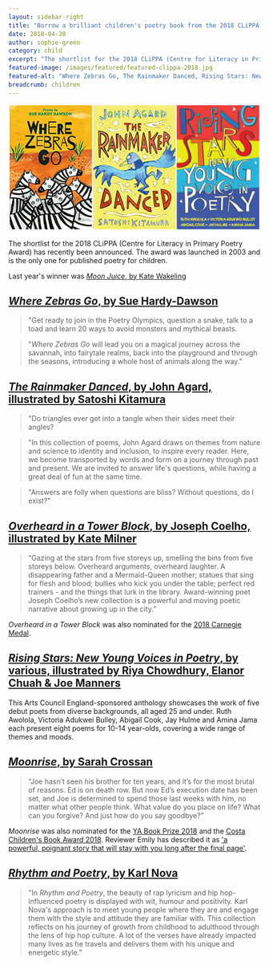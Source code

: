 ```yaml
---
layout: sidebar-right
title: "Borrow a brilliant children's poetry book from the 2018 CLiPPA shortlist"
date: 2018-04-30
author: sophie-green
category: child
excerpt: "The shortlist for the 2018 CLiPPA (Centre for Literacy in Primary Poetry Award) has recently been announced. The award was launched in 2003 and is the only one for published poetry for children."
featured-image: /images/featured/featured-clippa-2018.jpg
featured-alt: "Where Zebras Go, The Rainmaker Danced, Rising Stars: New Young Voices in Poetry"
breadcrumb: children
---
```


![Where Zebras Go, The Rainmaker Danced, Rising Stars: New Young Voices in Poetry](/images/featured/featured-clippa-2018.jpg)

The shortlist for the 2018 CLiPPA (Centre for Literacy in Primary Poetry Award) has recently been announced. The award was launched in 2003 and is the only one for published poetry for children.

Last year's winner was [<cite>Moon Juice</cite>, by Kate Wakeling](https://suffolk.spydus.co.uk/cgi-bin/spydus.exe/ENQ/OPAC/BIBENQ?BRN=2090692)

## [<cite>Where Zebras Go</cite>, by Sue Hardy-Dawson](https://suffolk.spydus.co.uk/cgi-bin/spydus.exe/ENQ/OPAC/BIBENQ?BRN=2095049)

> "Get ready to join in the Poetry Olympics, question a snake, talk to a toad and learn 20 ways to avoid monsters and mythical beasts.

> "<cite>Where Zebras Go</cite> will lead you on a magical journey across the savannah, into fairytale realms, back into the playground and through the seasons, introducing a whole host of animals along the way."

## [<cite>The Rainmaker Danced</cite>, by John Agard, illustrated by Satoshi Kitamura](https://suffolk.spydus.co.uk/cgi-bin/spydus.exe/ENQ/OPAC/BIBENQ?BRN=2257529)

> "Do triangles ever get into a tangle when their sides meet their angles?

> "In this collection of poems, John Agard draws on themes from nature and science to identity and inclusion, to inspire every reader. Here, we become transported by words and form on a journey through past and present. We are invited to answer life's questions, while having a great deal of fun at the same time.

> "Answers are folly when questions are bliss? Without questions, do I exist?"

## [<cite>Overheard in a Tower Block</cite>, by Joseph Coelho, illustrated by Kate Milner](https://suffolk.spydus.co.uk/cgi-bin/spydus.exe/ENQ/OPAC/BIBENQ?BRN=2168959)

> “Gazing at the stars from five storeys up, smelling the bins from five storeys below. Overheard arguments, overheard laughter. A disappearing father and a Mermaid-Queen mother; statues that sing for flesh and blood; bullies who kick you under the table; perfect red trainers - and the things that lurk in the library. Award-winning poet Joseph Coelho’s new collection is a powerful and moving poetic narrative about growing up in the city.”

<cite>Overheard in a Tower Block</cite> was also nominated for the [2018 Carnegie Medal](/parents-carers-and-children/children/carnegie-longlist-2018/).

## [<cite>Rising Stars: New Young Voices in Poetry</cite>, by various, illustrated by Riya Chowdhury, Elanor Chuah & Joe Manners](https://suffolk.spydus.co.uk/cgi-bin/spydus.exe/ENQ/OPAC/BIBENQ?BRN=2262037)

This Arts Council England-sponsored anthology showcases the work of five debut poets from diverse backgrounds, all aged 25 and under. Ruth Awolola, Victoria Adukwei Bulley, Abigail Cook, Jay Hulme and Amina Jama each present eight poems for 10-14 year-olds, covering a wide range of themes and moods.

## [<cite>Moonrise</cite>, by Sarah Crossan](https://suffolk.spydus.co.uk/cgi-bin/spydus.exe/ENQ/OPAC/BIBENQ?BRN=2183901)

> “Joe hasn’t seen his brother for ten years, and it’s for the most brutal of reasons. Ed is on death row. But now Ed’s execution date has been set, and Joe is determined to spend those last weeks with him, no matter what other people think. What value do you place on life? What can you forgive? And just how do you say goodbye?”

<cite>Moonrise</cite> was also nominated for the [YA Book Prize 2018](/new-suggestions/young-adult/ya-book-prize-2018/) and the [Costa Children's Book Award 2018](/parents-carers-and-children/children/costa-shortlist/). Reviewer Emily has described it as ['a powerful, poignant story that will stay with you long after the final page'](/new-suggestions/young-adult/moonrise-by-sarah-crossan/).

## [<cite>Rhythm and Poetry</cite>, by Karl Nova](https://suffolk.spydus.co.uk/cgi-bin/spydus.exe/ENQ/OPAC/BIBENQ?BRN=2247509)

> "In <cite>Rhythm and Poetry</cite>, the beauty of rap lyricism and hip hop-influenced poetry is displayed with wit, humour and positivity. Karl Nova's approach is to meet young people where they are and engage them with the style and attitude they are familiar with. This collection reflects on his journey of growth from childhood to adulthood through the lens of hip hop culture. A lot of the verses have already impacted many lives as he travels and delivers them with his unique and energetic style."
